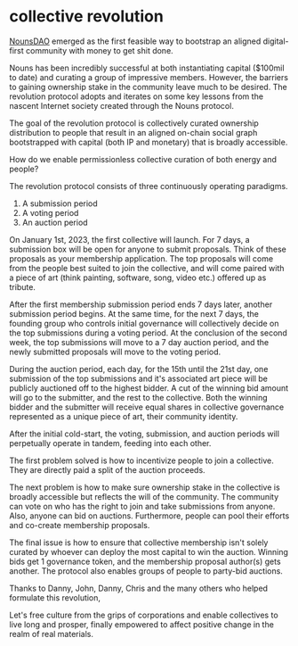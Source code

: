 # collective revolution

[NounsDAO](https://nouns.wtf/) emerged as the first feasible way to bootstrap an aligned digital-first community with money to get shit done.  

Nouns has been incredibly successful at both instantiating capital ($100mil to date) and curating a group of impressive members. However, the barriers to gaining ownership stake in the community leave much to be desired. The revolution protocol adopts and iterates on some key lessons from the nascent Internet society created through the Nouns protocol. 

The goal of the revolution protocol is collectively curated ownership distribution to people that result in an aligned on-chain social graph bootstrapped with capital (both IP and monetary) that is broadly accessible.

How do we enable permissionless collective curation of both energy and people?

The revolution protocol consists of three continuously operating paradigms. 
1. A submission period
2. A voting period
3. An auction period

On January 1st, 2023, the first collective will launch. For 7 days, a submission box will be open for anyone to submit proposals. Think of these proposals as your membership application. The top proposals will come from the people best suited to join the collective, and will come paired with a piece of art (think painting, software, song, video etc.) offered up as tribute. 

After the first membership submission period ends 7 days later, another submission period begins. At the same time, for the next 7 days, the founding group who controls initial governance will collectively decide on the top submissions during a voting period. At the conclusion of the second week, the top submissions will move to a 7 day auction period, and the newly submitted proposals will move to the voting period. 

During the auction period, each day, for the 15th until the 21st day, one submission of the top submissions and it's associated art piece will be publicly auctioned off to the highest bidder. A cut of the winning bid amount will go to the submitter, and the rest to the collective. Both the winning bidder and the submitter will receive equal shares in collective governance represented as a unique piece of art, their community identity. 

After the initial cold-start, the voting, submission, and auction periods will perpetually operate in tandem, feeding into each other. 

The first problem solved is how to incentivize people to join a collective. They are directly paid a split of the auction proceeds. 

The next problem is how to make sure ownership stake in the collective is broadly accessible but reflects the will of the community. The community can vote on who has the right to join and take submissions from anyone. Also, anyone can bid on auctions. Furthermore, people can pool their efforts and co-create membership proposals. 

The final issue is how to ensure that collective membership isn't solely curated by whoever can deploy the most capital to win the auction. Winning bids get 1 governance token, and the membership proposal author(s) gets another. The protocol also enables groups of people to party-bid auctions. 


Thanks to Danny, John, Danny, Chris and the many others who helped formulate this revolution,

Let's free culture from the grips of corporations and enable collectives to live long and prosper, finally empowered to affect positive change in the realm of real materials. 


